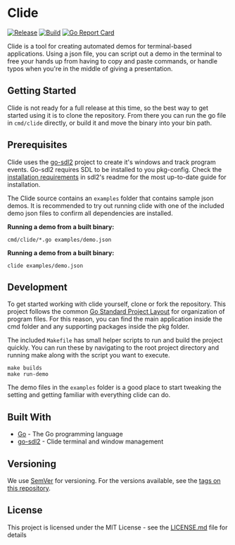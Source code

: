 # Clide
[![Release](https://img.shields.io/github/v/release/mattackard/Clide)](https://github.com/mattackard/Clide/releases)
[![Build](https://img.shields.io/github/workflow/status/mattackard/Clide/Clide)](https://github.com/mattackard/Clide/actions)
[![Go Report Card](https://goreportcard.com/badge/github.com/mattackard/Clide)](https://goreportcard.com/report/github.com/mattackard/Clide)

Clide is a tool for creating automated demos for terminal-based applications. Using a json file, you can script out a demo in the terminal to free your hands up from having to copy and paste commands, or handle typos when you're in the middle of giving a presentation.

## Getting Started

Clide is not ready for a full release at this time, so the best way to get started using it is to clone the repository. From there you can run the go file in `cmd/clide` directly, or build it and move the binary into your bin path.

## Prerequisites

Clide uses the [go-sdl2](https://github.com/veandco/go-sdl2) project to create it's windows and track program events. Go-sdl2 requires SDL to be installed to you pkg-config. Check the [installation requirements](https://github.com/veandco/go-sdl2#requirements) in sdl2's readme for the most up-to-date guide for installation.

The Clide source contains an `examples` folder that contains sample json demos. It is recommended to try out running clide with one of the included demo json files to confirm all dependencies are installed.

**Running a demo from a built binary:**

`cmd/clide/*.go examples/demo.json`

**Running a demo from a built binary:**

`clide examples/demo.json`

## Development

To get started working with clide yourself, clone or fork the repository. This project follows the common [Go Standard Project Layout](https://github.com/golang-standards/project-layout) for organization of program files. For this reason, you can find the main application inside the cmd folder and any supporting packages inside the pkg folder. 

The included `Makefile` has small helper scripts to run and build the project quickly. You can run these by navigating to the root project directory and running make along with the script you want to execute.

```
make builds
make run-demo
```

The demo files in the `examples` folder is a good place to start tweaking the setting and getting familiar with everything clide can do.

## Built With

* [Go](http://golang.org) - The Go programming language
* [go-sdl2](github.com/veandco/go-sdl2) - Clide terminal and window management

## Versioning

We use [SemVer](http://semver.org/) for versioning. For the versions available, see the [tags on this repository](https://github.com/mattackard/Clide/tags). 

## License

This project is licensed under the MIT License - see the [LICENSE.md](LICENSE.md) file for details